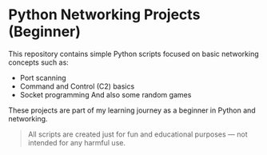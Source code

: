 # Python Networking Projects (Beginner)

This repository contains simple Python scripts focused on basic networking concepts such as:

- Port scanning
- Command and Control (C2) basics
- Socket programming
And also some random games 

These projects are part of my learning journey as a beginner in Python and networking.

> All scripts are created just for fun and educational purposes — not intended for any harmful use.

